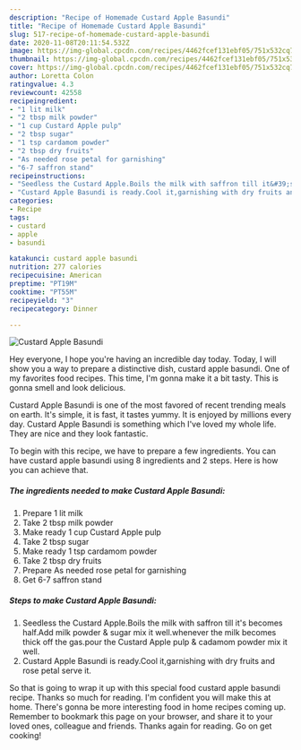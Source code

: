 ```yaml
---
description: "Recipe of Homemade Custard Apple Basundi"
title: "Recipe of Homemade Custard Apple Basundi"
slug: 517-recipe-of-homemade-custard-apple-basundi
date: 2020-11-08T20:11:54.532Z
image: https://img-global.cpcdn.com/recipes/4462fcef131ebf05/751x532cq70/custard-apple-basundi-recipe-main-photo.jpg
thumbnail: https://img-global.cpcdn.com/recipes/4462fcef131ebf05/751x532cq70/custard-apple-basundi-recipe-main-photo.jpg
cover: https://img-global.cpcdn.com/recipes/4462fcef131ebf05/751x532cq70/custard-apple-basundi-recipe-main-photo.jpg
author: Loretta Colon
ratingvalue: 4.3
reviewcount: 42558
recipeingredient:
- "1 lit milk"
- "2 tbsp milk powder"
- "1 cup Custard Apple pulp"
- "2 tbsp sugar"
- "1 tsp cardamom powder"
- "2 tbsp dry fruits"
- "As needed rose petal for garnishing"
- "6-7 saffron stand"
recipeinstructions:
- "Seedless the Custard Apple.Boils the milk with saffron till it&#39;s becomes half.Add milk powder &amp; sugar mix it well.whenever the milk becomes thick off the gas.pour the Custard Apple pulp &amp; cadamom powder mix it well."
- "Custard Apple Basundi is ready.Cool it,garnishing with dry fruits and rose petal serve it."
categories:
- Recipe
tags:
- custard
- apple
- basundi

katakunci: custard apple basundi 
nutrition: 277 calories
recipecuisine: American
preptime: "PT19M"
cooktime: "PT55M"
recipeyield: "3"
recipecategory: Dinner

---
```



![Custard Apple Basundi](https://img-global.cpcdn.com/recipes/4462fcef131ebf05/751x532cq70/custard-apple-basundi-recipe-main-photo.jpg)

Hey everyone, I hope you're having an incredible day today. Today, I will show you a way to prepare a distinctive dish, custard apple basundi. One of my favorites food recipes. This time, I'm gonna make it a bit tasty. This is gonna smell and look delicious.

Custard Apple Basundi is one of the most favored of recent trending meals on earth. It's simple, it is fast, it tastes yummy. It is enjoyed by millions every day. Custard Apple Basundi is something which I've loved my whole life. They are nice and they look fantastic.




To begin with this recipe, we have to prepare a few ingredients. You can have custard apple basundi using 8 ingredients and 2 steps. Here is how you can achieve that.

<!--inarticleads1-->

##### The ingredients needed to make Custard Apple Basundi:

1. Prepare 1 lit milk
1. Take 2 tbsp milk powder
1. Make ready 1 cup Custard Apple pulp
1. Take 2 tbsp sugar
1. Make ready 1 tsp cardamom powder
1. Take 2 tbsp dry fruits
1. Prepare As needed rose petal for garnishing
1. Get 6-7 saffron stand




<!--inarticleads2-->

##### Steps to make Custard Apple Basundi:

1. Seedless the Custard Apple.Boils the milk with saffron till it&#39;s becomes half.Add milk powder &amp; sugar mix it well.whenever the milk becomes thick off the gas.pour the Custard Apple pulp &amp; cadamom powder mix it well.
1. Custard Apple Basundi is ready.Cool it,garnishing with dry fruits and rose petal serve it.




So that is going to wrap it up with this special food custard apple basundi recipe. Thanks so much for reading. I'm confident you will make this at home. There's gonna be more interesting food in home recipes coming up. Remember to bookmark this page on your browser, and share it to your loved ones, colleague and friends. Thanks again for reading. Go on get cooking!
